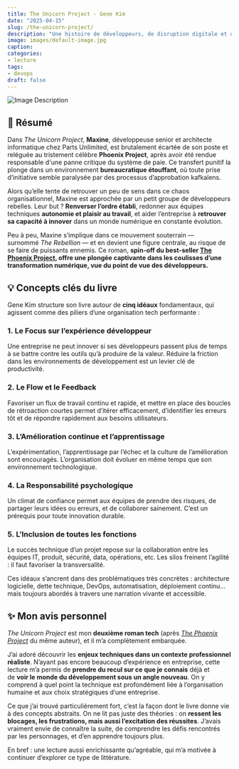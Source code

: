 ```yaml
---
title: The Unicorn Project - Gene Kim
date: "2025-04-15"
slug: /the-unicorn-project/
description: "Une histoire de développeurs, de disruption digitale et de survie à l'ère des datas"
image: images/default-image.jpg
caption: 
categories:
- lecture
tags:
- devops
draft: false
---
```


![Image Description](/ainablog/images/couverture-the-unicorn-project.jpg)

## 📖 Résumé

Dans _The Unicorn Project_, **Maxine**, développeuse senior et architecte informatique chez Parts Unlimited, est brutalement écartée de son poste et reléguée au tristement célèbre **Phoenix Project**, après avoir été rendue responsable d'une panne critique du système de paie. Ce transfert punitif la plonge dans un environnement **bureaucratique étouffant**, où toute prise d’initiative semble paralysée par des processus d’approbation kafkaïens.

Alors qu’elle tente de retrouver un peu de sens dans ce chaos organisationnel, Maxine est approchée par un petit groupe de développeurs rebelles. Leur but ? **Renverser l’ordre établi**, redonner aux équipes techniques **autonomie et plaisir au travail**, et aider l’entreprise à **retrouver sa capacité à innover** dans un monde numérique en constante évolution.

Peu à peu, Maxine s’implique dans ce mouvement souterrain — surnommé _The Rebellion_ — et en devient une figure centrale, au risque de se faire de puissants ennemis. Ce roman, **spin-off du best-seller [The Phoenix Project](/ainablog/posts/2025/the-phoenix-project/), offre une plongée captivante dans les coulisses d’une transformation numérique, vue du point de vue des développeurs.**

## 💡 Concepts clés du livre

Gene Kim structure son livre autour de **cinq idéaux** fondamentaux, qui agissent comme des piliers d’une organisation tech performante :

### 1. Le Focus sur l’expérience développeur

Une entreprise ne peut innover si ses développeurs passent plus de temps à se battre contre les outils qu’à produire de la valeur. Réduire la friction dans les environnements de développement est un levier clé de productivité.

### 2. Le Flow et le Feedback

Favoriser un flux de travail continu et rapide, et mettre en place des boucles de rétroaction courtes permet d’itérer efficacement, d’identifier les erreurs tôt et de répondre rapidement aux besoins utilisateurs.

### 3. L’Amélioration continue et l’apprentissage

L’expérimentation, l’apprentissage par l’échec et la culture de l’amélioration sont encouragés. L’organisation doit évoluer en même temps que son environnement technologique.

### 4. La Responsabilité psychologique

Un climat de confiance permet aux équipes de prendre des risques, de partager leurs idées ou erreurs, et de collaborer sainement. C’est un prérequis pour toute innovation durable.

### 5. L’Inclusion de toutes les fonctions

Le succès technique d’un projet repose sur la collaboration entre les équipes IT, produit, sécurité, data, opérations, etc. Les silos freinent l’agilité : il faut favoriser la transversalité.

Ces idéaux s’ancrent dans des problématiques très concrètes : architecture logicielle, dette technique, DevOps, automatisation, déploiement continu... mais toujours abordés à travers une narration vivante et accessible.

## ✨ Mon avis personnel

_The Unicorn Project_ est mon **deuxième roman tech** (après [*The Phoenix Project*](/ainablog/posts/2025/the-phoenix-project/) du même auteur), et il m’a complètement embarquée.

J’ai adoré découvrir les **enjeux techniques dans un contexte professionnel réaliste**. N’ayant pas encore beaucoup d’expérience en entreprise, cette lecture m’a permis de **prendre du recul sur ce que je connais** déjà et de **voir le monde du développement sous un angle nouveau**. On y comprend à quel point la technique est profondément liée à l’organisation humaine et aux choix stratégiques d’une entreprise.

Ce que j’ai trouvé particulièrement fort, c’est la façon dont le livre donne vie à des concepts abstraits. On ne lit pas juste des théories : on **ressent les blocages, les frustrations, mais aussi l’excitation des réussites**. J’avais vraiment envie de connaître la suite, de comprendre les défis rencontrés par les personnages, et d’en apprendre toujours plus.

En bref : une lecture aussi enrichissante qu’agréable, qui m’a motivée à continuer d’explorer ce type de littérature.
